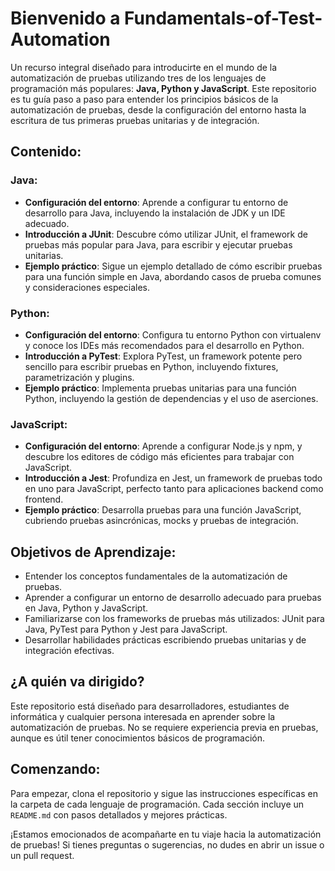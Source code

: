 # Bienvenido a Fundamentals-of-Test-Automation

Un recurso integral diseñado para introducirte en el mundo de la automatización de pruebas utilizando tres de los lenguajes de programación más populares: **Java, Python y JavaScript**. Este repositorio es tu guía paso a paso para entender los principios básicos de la automatización de pruebas, desde la configuración del entorno hasta la escritura de tus primeras pruebas unitarias y de integración.

## Contenido:

### Java:

- **Configuración del entorno**: Aprende a configurar tu entorno de desarrollo para Java, incluyendo la instalación de JDK y un IDE adecuado.
- **Introducción a JUnit**: Descubre cómo utilizar JUnit, el framework de pruebas más popular para Java, para escribir y ejecutar pruebas unitarias.
- **Ejemplo práctico**: Sigue un ejemplo detallado de cómo escribir pruebas para una función simple en Java, abordando casos de prueba comunes y consideraciones especiales.

### Python:

- **Configuración del entorno**: Configura tu entorno Python con virtualenv y conoce los IDEs más recomendados para el desarrollo en Python.
- **Introducción a PyTest**: Explora PyTest, un framework potente pero sencillo para escribir pruebas en Python, incluyendo fixtures, parametrización y plugins.
- **Ejemplo práctico**: Implementa pruebas unitarias para una función Python, incluyendo la gestión de dependencias y el uso de aserciones.

### JavaScript:

- **Configuración del entorno**: Aprende a configurar Node.js y npm, y descubre los editores de código más eficientes para trabajar con JavaScript.
- **Introducción a Jest**: Profundiza en Jest, un framework de pruebas todo en uno para JavaScript, perfecto tanto para aplicaciones backend como frontend.
- **Ejemplo práctico**: Desarrolla pruebas para una función JavaScript, cubriendo pruebas asincrónicas, mocks y pruebas de integración.

## Objetivos de Aprendizaje:

- Entender los conceptos fundamentales de la automatización de pruebas.
- Aprender a configurar un entorno de desarrollo adecuado para pruebas en Java, Python y JavaScript.
- Familiarizarse con los frameworks de pruebas más utilizados: JUnit para Java, PyTest para Python y Jest para JavaScript.
- Desarrollar habilidades prácticas escribiendo pruebas unitarias y de integración efectivas.

## ¿A quién va dirigido?

Este repositorio está diseñado para desarrolladores, estudiantes de informática y cualquier persona interesada en aprender sobre la automatización de pruebas. No se requiere experiencia previa en pruebas, aunque es útil tener conocimientos básicos de programación.

## Comenzando:

Para empezar, clona el repositorio y sigue las instrucciones específicas en la carpeta de cada lenguaje de programación. Cada sección incluye un `README.md` con pasos detallados y mejores prácticas.

¡Estamos emocionados de acompañarte en tu viaje hacia la automatización de pruebas! Si tienes preguntas o sugerencias, no dudes en abrir un issue o un pull request.
